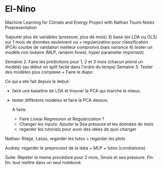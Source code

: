 # El-Nino
Machine Learning for Climate and Energy Project with Nathan Toumi
Notes Prepresentation

1)ajouter plus de variables (pressure, plus de mois)
3) base (ex LDA ou OLS) sur 1 mois de données seulement ou  + regularization pour classification (PCA) courbe de validation meilleur compromis biais variance 
4) tester un modèle non linéaire (MLP, random forest, hyper parameter important)

Semaine 2. Faire les prédictions pour 1, 2 et 3 mois (chacun prend un modèle) (au début on split facile dans l'ordre du temps)
Semaine 3. Tester des modèles plus complexe + Faire le diapo

Ce qui a ete fait depuis le debut: 
- faire une baseline de LDA et trouver la PCA qui marche le mieux.
- tester différents modèles et faire la PCA dessus.

  A faire:
  - Faire Linear Regression et Regularization ?
  - Changer les Inputs: Ajouter la Sea pressure et les données de mois
  - regarder les tutoriels pour avoir des idées de quoi changer
 
 
Nathan: Ridge, Lasso, regarder les tutos + regarder les plots 

Audrey: regarder le preprocess de la data + MLP + tutos (corrélations)

Suite: Répéter la meme procédure pour 2 mois, 3mois et sea pressure. 
Fin fin: tout mettre dans un seul notebook 

